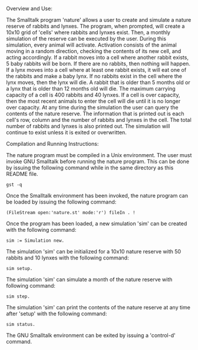 Overview and Use:

The Smalltalk program 'nature' allows a user to create and simulate a nature
reserve of rabbits and lynxes. The program, when prompted, will create a 
10x10 grid of 'cells' where rabbits and lynxes exist. Then, a monthly simulation
of the reserve can be executed by the user. During this simulation, every animal
will activate. Activation consists of the animal moving in a random direction, 
checking the contents of its new cell, and acting accordingly. If a rabbit moves
into a cell where another rabbit exists, 5 baby rabbits will be born. If there 
are no rabbits, then nothing will happen. If a lynx moves into a cell where at 
least one rabbit exists, it will eat one of the rabbits and make a baby lynx. If
no rabbits exist in the cell where the lynx moves, then the lynx will die. 
A rabbit that is older than 5 months old or a lynx that is older than 12 months
old will die. The maximum carrying capacity of a cell is 400 
rabbits and 40 lynxes. If a cell is over capacity, then the most recent animals
to enter the cell will die until it is no longer over capacity.
At any time during the simulation the user can query the contents of the nature
reserve. The information that is printed out is each cell's row, column and
the number of rabbits and lynxes in the cell. The total number of rabbits and
lynxes is also printed out. The simulation will continue to exist unless it 
is exited or overwritten.

Compilation and Running Instructions:

The nature program must be compiled in a Unix environment. The user must invoke
GNU Smalltalk before running the nature program. This can be done by issuing the
following command while in the same directory as this README file.
	
	gst -q

Once the Smalltalk environment has been invoked, the nature program can be
loaded by issuing the following command:

	(FileStream open:'nature.st' mode:'r') fileIn . !

Once the program has been loaded, a new simulation 'sim' can be created with the
following command:

	sim := Simulation new.

The simulation 'sim' can be initialized for a 10x10 nature reserve with 50
rabbits and 10 lynxes with the following command:

	sim setup.

The simulation 'sim' can simulate a month of the nature reserve with following
command:
	
	sim step.

The simulation 'sim' can print the contents of the nature reserve at any time 
after 'setup' with the following command:

	sim status.

The GNU Smalltalk environment can be exited by issuing a 'control-d' command. 
